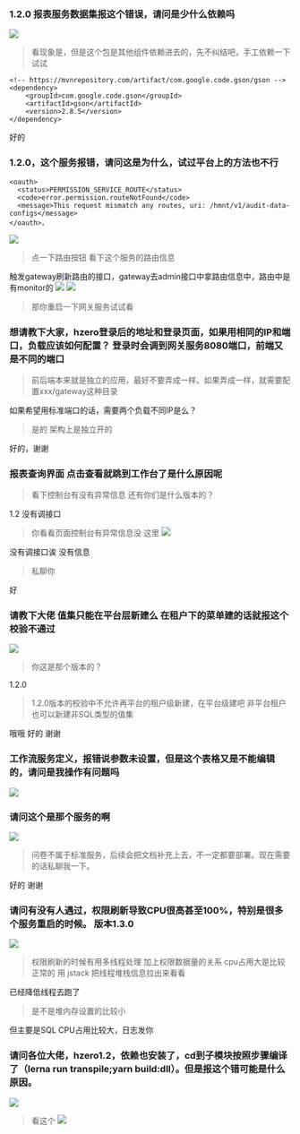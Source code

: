 ### 1.2.0 报表服务数据集报这个错误，请问是少什么依赖吗
![](https://img2020.cnblogs.com/blog/1231979/202004/1231979-20200409085312893-526760712.png)

>看现象是，但是这个包是其他组件依赖进去的，先不纠结吧，手工依赖一下试试
```
<!-- https://mvnrepository.com/artifact/com.google.code.gson/gson -->
<dependency>
    <groupId>com.google.code.gson</groupId>
    <artifactId>gson</artifactId>
    <version>2.8.5</version>
</dependency>
```

好的


### 1.2.0，这个服务报错，请问这是为什么，试过平台上的方法也不行
```
<oauth>
  <status>PERMISSION_SERVICE_ROUTE</status>
  <code>error.permission.routeNotFound</code>
  <message>This request mismatch any routes, uri: /hmnt/v1/audit-data-configs</message>
</oauth>，
```

![](https://img2020.cnblogs.com/blog/1231979/202004/1231979-20200409085751845-1770621061.png)

>点一下路由按钮  看下这个服务的路由信息


触发gateway刷新路由的接口，gateway去admin接口中拿路由信息中，路由中是有monitor的
![](https://img2020.cnblogs.com/blog/1231979/202004/1231979-20200409090006325-763671540.png)
![](https://img2020.cnblogs.com/blog/1231979/202004/1231979-20200409090027065-190028171.png)

>那你重启一下网关服务试试看



### 想请教下大家，hzero登录后的地址和登录页面，如果用相同的IP和端口，负载应该如何配置？ 登录时会调到网关服务8080端口，前端又是不同的端口

>前后端本来就是独立的应用，最好不要弄成一样。如果弄成一样，就需要配置xxx/gateway这种目录

如果希望用标准端口的话，需要两个负载不同IP是么？

>是的  架构上是独立开的

好的，谢谢





### 报表查询界面 点击查看就跳到工作台了是什么原因呢

>看下控制台有没有异常信息  还有你们是什么版本的？

1.2 没有调接口

>你看看页面控制台有异常信息没  这里
![](https://img2020.cnblogs.com/blog/1231979/202004/1231979-20200409085647462-308384343.png)

没有调接口诶
没有信息  

>私聊你

好 



### 请教下大佬  值集只能在平台层新建么 在租户下的菜单建的话就报这个校验不通过
![](https://img2020.cnblogs.com/blog/1231979/202004/1231979-20200409085955235-183122551.png)

>你这是那个版本的？

1.2.0

>1.2.0版本的校验中不允许再平台的租户级新建，在平台级建吧  非平台租户也可以新建非SQL类型的值集

哦哦 好的 谢谢



### 工作流服务定义，报错说参数未设置，但是这个表格又是不能编辑的，请问是我操作有问题吗
![](https://img2020.cnblogs.com/blog/1231979/202004/1231979-20200409090957185-635787095.png)



### 请问这个是那个服务的啊
![](https://img2020.cnblogs.com/blog/1231979/202004/1231979-20200409091014397-823563341.png)

> 问卷不属于标准服务，后续会把文档补充上去，不一定都要部署。现在需要的话私聊我一下。

好的 谢谢


### 请问有没有人遇过，权限刷新导致CPU很高甚至100%，特别是很多个服务重启的时候。 版本1.3.0
![](https://img2020.cnblogs.com/blog/1231979/202004/1231979-20200409091032567-982343773.png)


>权限刷新的时候有用多线程处理 加上权限数据量的关系 cpu占用大是比较正常的 
>用 jstack 把线程堆栈信息拉出来看看

已经降低线程去跑了

>是不是堆内存设置的比较小

但主要是SQL CPU占用比较大，日志发你



### 请问各位大佬，hzero1.2，依赖也安装了，cd到子模块按照步骤编译了（lerna run transpile;yarn build:dll）。但是报这个错可能是什么原因。
![](https://img2020.cnblogs.com/blog/1231979/202004/1231979-20200409091128113-1426126404.png)

>看这个
![](https://img2020.cnblogs.com/blog/1231979/202004/1231979-20200409091139061-398646504.png)


